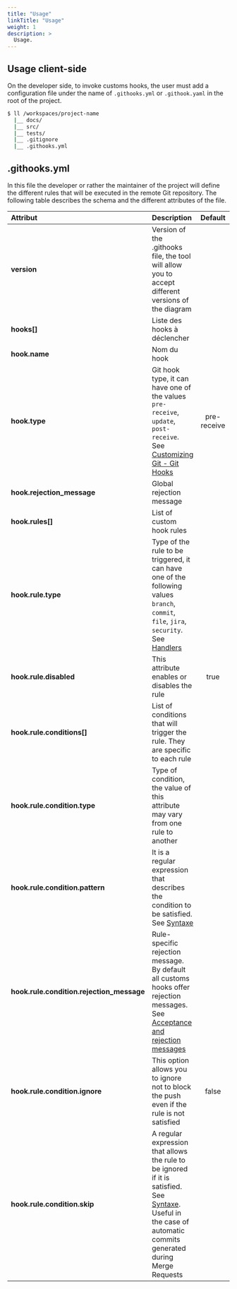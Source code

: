 ```yaml
---
title: "Usage"
linkTitle: "Usage"
weight: 1
description: >
  Usage.
---
```


## Usage client-side

On the developer side, to invoke customs hooks, the user must add a configuration file under the name of `.githooks.yml` or `.githook.yaml` in the root of the project.

``` bash
$ ll /workspaces/project-name
  |__ docs/
  |__ src/
  |__ tests/
  |__ .gitignore
  |__ .githooks.yml
```

.githooks.yml
--------------------

In this file the developer or rather the maintainer of the project will define the different rules that will be executed in the remote Git repository. The following table describes the schema and the different attributes of the file.

| Attribut | Description | Default | Optional | Type |
|:--------------------|:--------------------|:----------:|:----------:|----------:|
| **version** | Version of the .githooks file, the tool will allow you to accept different versions of the diagram |  |  | String |
| **hooks[]** | Liste des hooks à déclencher |  |  | String |
| **hook.name** | Nom du hook |  |  | String |
| **hook.type** | Git hook type, it can have one of the values `pre-receive`, `update`, `post-receive`. See [Customizing Git - Git Hooks](https://git-scm.com/book/en/v2/Customizing-Git-Git-Hooks) | pre-receive |  | String |
| **hook.rejection_message** | Global rejection message |  | Yes | String |
| **hook.rules[]** | List of custom hook rules |  |  | String |
| **hook.rule.type** | Type of the rule to be triggered, it can have one of the following values `branch`, `commit`, `file`, `jira`, `security`. See [Handlers](#handlers) |  |  | String |
| **hook.rule.disabled** | This attribute enables or disables the rule | true | Yes | String |
| **hook.rule.conditions[]** | List of conditions that will trigger the rule. They are specific to each rule |  |  | String |
| **hook.rule.condition.type** | Type of condition, the value of this attribute may vary from one rule to another |  |  | String |
| **hook.rule.condition.pattern** | It is a regular expression that describes the condition to be satisfied. See [Syntaxe](https://github.com/google/re2/wiki/Syntax) |  |  | String |
| **hook.rule.condition.rejection_message** | Rule-specific rejection message. By default all customs hooks offer rejection messages. See [Acceptance and rejection messages](#issues) |  | Yes | String |
| **hook.rule.condition.ignore** | This option allows you to ignore not to block the push even if the rule is not satisfied | false | Yes | String |
| **hook.rule.condition.skip** | A regular expression that allows the rule to be ignored if it is satisfied. See [Syntaxe](https://github.com/google/re2/wiki/Syntax). Useful in the case of automatic commits generated during Merge Requests |  | Yes | String |